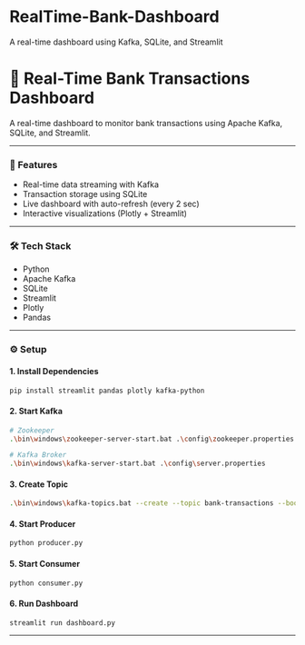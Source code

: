 # RealTime-Bank-Dashboard
A real-time dashboard using Kafka, SQLite, and Streamlit
# 🏦 Real-Time Bank Transactions Dashboard

A real-time dashboard to monitor bank transactions using Apache Kafka, SQLite, and Streamlit.

---

### 🚀 Features

- Real-time data streaming with Kafka  
- Transaction storage using SQLite  
- Live dashboard with auto-refresh (every 2 sec)  
- Interactive visualizations (Plotly + Streamlit)

---

### 🛠 Tech Stack

- Python  
- Apache Kafka  
- SQLite  
- Streamlit  
- Plotly  
- Pandas

---

### ⚙️ Setup

#### 1. Install Dependencies
```bash
pip install streamlit pandas plotly kafka-python
```

#### 2. Start Kafka

```bash
# Zookeeper
.\bin\windows\zookeeper-server-start.bat .\config\zookeeper.properties

# Kafka Broker
.\bin\windows\kafka-server-start.bat .\config\server.properties
```

#### 3. Create Topic

```bash
.\bin\windows\kafka-topics.bat --create --topic bank-transactions --bootstrap-server localhost:9092 --partitions 1 --replication-factor 1
```

#### 4. Start Producer

```bash
python producer.py
```

#### 5. Start Consumer

```bash
python consumer.py
```

#### 6. Run Dashboard

```bash
streamlit run dashboard.py
```

---
